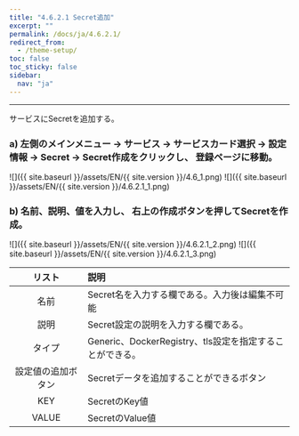 ```yaml
---
title: "4.6.2.1 Secret追加"
excerpt: ""
permalink: /docs/ja/4.6.2.1/
redirect_from:
  - /theme-setup/
toc: false
toc_sticky: false
sidebar:
  nav: "ja"
---
```



---

サービスにSecretを追加する。

### a\) 左側のメインメニュー → サービス → サービスカード選択 → 設定情報 → Secret → Secret作成をクリックし、 登録ページに移動。
![]({{ site.baseurl }}/assets/EN/{{ site.version }}/4.6_1.png)
![]({{ site.baseurl }}/assets/EN/{{ site.version }}/4.6.2.1_1.png)

### b\) 名前、説明、値を入力し、 右上の作成ボタンを押してSecretを作成。
![]({{ site.baseurl }}/assets/EN/{{ site.version }}/4.6.2.1_2.png)
![]({{ site.baseurl }}/assets/EN/{{ site.version }}/4.6.2.1_3.png)

| **リスト** | **説明** |
| :---: | :--- |
| 名前 | Secret名を入力する欄である。入力後は編集不可能 |
| 説明 | Secret設定の説明を入力する欄である。 |
| タイプ | Generic、DockerRegistry、tls設定を指定することができる。 |
| 設定値の追加ボタン | Secretデータを追加することができるボタン |
| KEY | SecretのKey値 |
| VALUE | SecretのValue値 |
